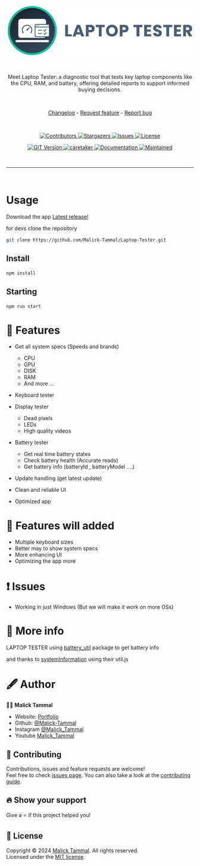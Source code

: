 <p align="center">
<img src="./asset/photos/Banner.png" width="500" alt="LAPTOP-TESTER Banner"/>
</p>

<br>

<p align="center">Meet Laptop Tester: a diagnostic tool that tests key laptop components like the CPU, RAM, and battery, offering detailed reports to support informed buying decisions.</p>

<br>

<p align="center">
  <a href="https://github.com/Malick-Tammal/Laptop-Tester/blob/main/CHANGELOG.md" target="_blank">Changelog<a>
  -
  <a href="https://github.com/Malick-Tammal/Laptop-Tester/issues/new">Request feature<a>
  -
  <a href="https://github.com/Malick-Tammal/Laptop-Tester/issues/new">Report bug<a>
</p>

<br>

<p align="center">
<a href="https://github.com/Malick-Tammal/Laptop-Tester/graphs/contributors" target="_blank">
  <img alt="Contributors" src="https://img.shields.io/github/contributors/Malick-Tammal/Laptop-Tester.svg?style=for-the-badge">
</a>
<a href="https://github.com/Malick-Tammal/Laptop-Tester/stargazers" target="_blank">
  <img alt="Stargazers" src="https://img.shields.io/github/stars/Malick-Tammal/Laptop-Tester.svg?style=for-the-badge">
</a>
<a href="https://github.com/Malick-Tammal/Laptop-Tester/issues" target="_blank">
  <img alt="Issues" src="https://img.shields.io/github/issues/Malick-Tammal/Laptop-Tester.svg?style=for-the-badge">
</a>
<a href="https://github.com/Malick-Tammal/Laptop-Tester/blob/main/LICENSE" target="_blank">
  <img alt="License" src="https://img.shields.io/github/license/Malick-Tammal/Laptop-Tester.svg?style=for-the-badge">
</a>
</p>

<p align="center">
  <a href="https://github.com/Malick-Tammal/Laptop-Tester/releases" target="_blank">
    <img alt="GIT Version" src="https://img.shields.io/github/v/release/Malick-Tammal/Laptop-Tester" />
  </a>
  <a href="https://github.com/Malick-Tammal" target="_blank">
    <img alt="caretaker" src="https://img.shields.io/badge/caretaker-malick--tammal-blue.svg?style=flat-square" />
  </a>
  <a href="https://github.com/Malick-Tammal/Laptop-Tester/blob/main/README.md" target="_blank">
    <img alt="Documentation" src="https://img.shields.io/badge/documentation-yes-brightgreen.svg" />
  </a>
  <a href="https://github.com/Malick-Tammal/battery_util/graphs/commit-activity" target="_blank">
    <img alt="Maintained" src="https://img.shields.io/badge/Maintained%3F-yes-green.svg" />
  </a>
</p>

<br>

---

<br>

# Usage

Download the app [Latest release!](https://github.com/Malick-Tammal/Laptop-Tester/releases/download/v1.1.0/laptop-tester-Setup-1.0.0.exe)

for devs clone the repository

```sh
git clone https://github.com/Malick-Tammal/Laptop-Tester.git
```

## Install

```sh
npm install
```

## Starting

```sh
npm run start
```

# 🌟 Features

- Get all system specs (Speeds and brands)
    - CPU
    - GPU
    - DISK
    - RAM
    - And more ...

- Keyboard tester
- Display tester
    - Dead pixels
    - LEDs
    - High quality videos

- Battery tester 
    - Get real time battery states
    - Check battery health (Accurate reads)
    - Get battery info (batteryId , batteryModel ....)

- Update handling (get latest update)
- Clean and reliable UI
- Optimized app

# 🚀 Features will added

- Multiple keyboard sizes
- Better may to show system specs
- More enhancing UI
- Optimizing the app more

# ❗ Issues

- Working in just Windows (But we will make it work on more OSs)

# 📑 More info

LAPTOP TESTER using [battery_util](https://github.com/Malick-Tammal/battery_util) package to get battery info

and thanks to [systemInformation](https://github.com/sebhildebrandt/systeminformation) using their util.js

# 🖋️ Author

🧑🏽 **Malick Tammal**

- Website: [Portfolio](http://malicktammal.netlify.app/)
- Github: [@Malick-Tammal](https://github.com/Malick-Tammal)
- Instagram [@Malick_Tammal](https://www.instagram.com/malick_tammal/)
- Youtube [Malick_Tammal](https://www.youtube.com/channel/UCmLTg0TBizTda3dpSObkA2w)

## 🤝 Contributing

Contributions, issues and feature requests are welcome!<br />Feel free to check [issues page](https://github.com/Malick-Tammal/Laptop-Tester/issues). You can also take a look at the [contributing guide](https://docs.github.com/en/communities/setting-up-your-project-for-healthy-contributions/setting-guidelines-for-repository-contributors).

## 🔥 Show your support

Give a ⭐️ if this project helped you!

## 📜 License

Copyright © 2024 [Malick Tammal](https://github.com/Malick-Tammal). All rights reserved.<br />
Licensed under the [MIT license](https://github.com/Malick-Tammal/Laptop-Tester?tab=MIT-1-ov-file).